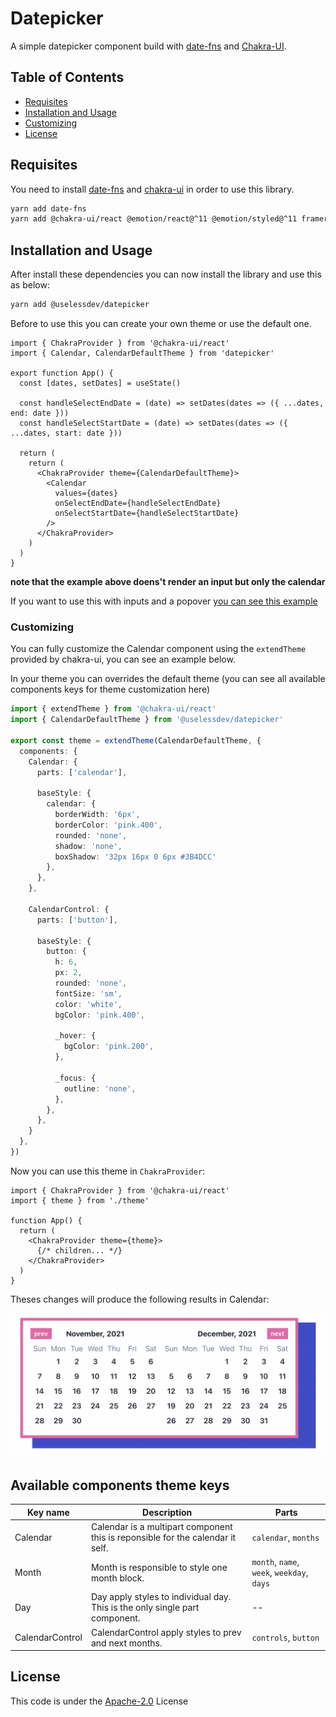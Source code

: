 # Datepicker

A simple datepicker component build with [date-fns][1] and [Chakra-UI][2].

## Table of Contents

- [Requisites](#requisites)
- [Installation and Usage](#installation-and-usage)
- [Customizing](#customizing)
- [License](#license)

## Requisites
You need to install [date-fns][1] and [chakra-ui][2] in order to use this library.

```bash
yarn add date-fns
yarn add @chakra-ui/react @emotion/react@^11 @emotion/styled@^11 framer-motion@^4
```

## Installation and Usage
After install these dependencies you can now install the library and use this as below:

```bash
yarn add @uselessdev/datepicker
```

Before to use this you can create your own theme or use the default one.

```tsx
import { ChakraProvider } from '@chakra-ui/react'
import { Calendar, CalendarDefaultTheme } from 'datepicker'

export function App() {
  const [dates, setDates] = useState()

  const handleSelectEndDate = (date) => setDates(dates => ({ ...dates, end: date }))
  const handleSelectStartDate = (date) => setDates(dates => ({ ...dates, start: date }))

  return (
    return (
      <ChakraProvider theme={CalendarDefaultTheme}>
        <Calendar
          values={dates}
          onSelectEndDate={handleSelectEndDate}
          onSelectStartDate={handleSelectStartDate}
        />
      </ChakraProvider>
    )
  )
}
```

**note that the example above doens't render an input but only the calendar**

If you want to use this with inputs and a popover [you can see this example](https://uselessdev-datepicker.netlify.app/?path=/story/calendar--with-inputs)

### Customizing
You can fully customize the Calendar component using the `extendTheme` provided by chakra-ui, you can see an example below.

In your theme you can overrides the default theme (you can see all available components keys for theme customization here)

```ts
import { extendTheme } from '@chakra-ui/react'
import { CalendarDefaultTheme } from '@uselessdev/datepicker'

export const theme = extendTheme(CalendarDefaultTheme, {
  components: {
    Calendar: {
      parts: ['calendar'],

      baseStyle: {
        calendar: {
          borderWidth: '6px',
          borderColor: 'pink.400',
          rounded: 'none',
          shadow: 'none',
          boxShadow: '32px 16px 0 6px #3B4DCC'
        },
      },
    },

    CalendarControl: {
      parts: ['button'],

      baseStyle: {
        button: {
          h: 6,
          px: 2,
          rounded: 'none',
          fontSize: 'sm',
          color: 'white',
          bgColor: 'pink.400',

          _hover: {
            bgColor: 'pink.200',
          },

          _focus: {
            outline: 'none',
          },
        },
      },
    }
  },
})
```

Now you can use this theme in `ChakraProvider`:

```tsx
import { ChakraProvider } from '@chakra-ui/react'
import { theme } from './theme'

function App() {
  return (
    <ChakraProvider theme={theme}>
      {/* children... */}
    </ChakraProvider>
  )
}
```

Theses changes will produce the following results in Calendar:

![Customized calendar](docs/datepicker-custom.png)

## Available components theme keys

| Key name        | Description                                                                    | Parts                                    |
|-----------------|--------------------------------------------------------------------------------|------------------------------------------|
| Calendar        | Calendar is a multipart component this is reponsible for the calendar it self. |`calendar`, `months`                      |
| Month           | Month is responsible to style one month block.                                 |`month`, `name`, `week`, `weekday`, `days`|
| Day             | Day apply styles to individual day. This is the only single part component.    | --                                       |
| CalendarControl | CalendarControl apply styles to prev and next months.                          |`controls`, `button`                      |

## License
This code is under the [Apache-2.0](LICENSE) License

[1]: https://date-fns.org/
[2]: https://chakra-ui.com/
